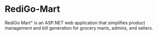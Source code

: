 # RediGo-Mart
RediGo Mart" is an ASP.NET web application that simplifies product management and bill generation for grocery marts, admins, and sellers.
